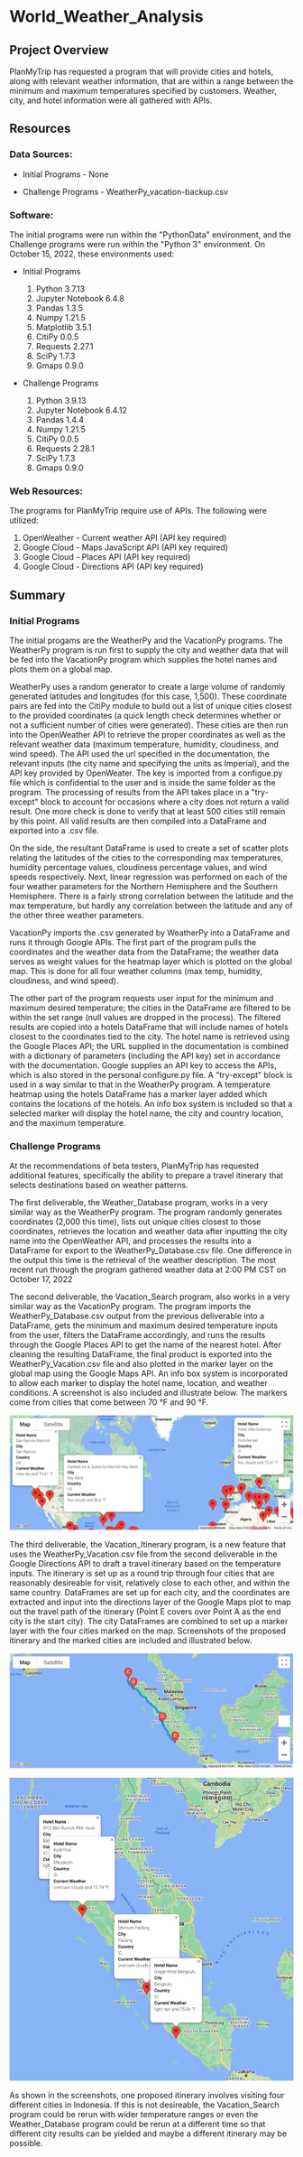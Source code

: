 # World_Weather_Analysis

## Project Overview
PlanMyTrip has requested a program that will provide cities and hotels, along with relevant weather information, that are within a range between the minimum and maximum temperatures specified by customers. Weather, city, and hotel information were all gathered with APIs.

## Resources
### Data Sources:
- Initial Programs - None

- Challenge Programs - WeatherPy_vacation-backup.csv

### Software:
The initial programs were run within the "PythonData" environment, and the Challenge programs were run within the "Python 3" environment. On October 15, 2022, these environments used:

- Initial Programs

    1. Python 3.7.13
    2. Jupyter Notebook 6.4.8
    3. Pandas 1.3.5
    4. Numpy 1.21.5
    5. Matplotlib 3.5.1
    6. CitiPy 0.0.5
    7. Requests 2.27.1
    8. SciPy 1.7.3
    9. Gmaps 0.9.0

- Challenge Programs

    1. Python 3.9.13
    2. Jupyter Notebook 6.4.12
    3. Pandas 1.4.4
    4. Numpy 1.21.5
    5. CitiPy 0.0.5
    6. Requests 2.28.1
    7. SciPy 1.7.3
    8. Gmaps 0.9.0

### Web Resources:
The programs for PlanMyTrip require use of APIs. The following were utilized:

1. OpenWeather - Current weather API (API key required)
2. Google Cloud - Maps JavaScript API (API key required)
3. Google Cloud - Places API (API key required)
4. Google Cloud - Directions API (API key required)

## Summary
### Initial Programs
The initial progams are the WeatherPy and the VacationPy programs. The WeatherPy program is run first to supply the city and weather data that will be fed into the VacationPy program which supplies the hotel names and plots them on a global map.

WeatherPy uses a random generator to create a large volume of randomly generated latitudes and longitudes (for this case, 1,500). These coordinate pairs are fed into the CitiPy module to build out a list of unique cities closest to the provided coordinates (a quick length check determines whether or not a sufficient number of cities were generated). These cities are then run into the OpenWeather API to retrieve the proper coordinates as well as the relevant weather data (maximum temperature, humidity, cloudiness, and wind speed). The API used the url specified in the documentation, the relevant inputs (the city name and specifying the units as Imperial), and the API key provided by OpenWeater. The key is imported from a configue.py file which is confidential to the user and is inside the same folder as the program. The processing of results from the API takes place in a "try-except" block to account for occasions where a city does not return a valid result. One more check is done to verify that at least 500 cities still remain by this point. All valid results are then compiled into a DataFrame and exported into a .csv file.

On the side, the resultant DataFrame is used to create a set of scatter plots relating the latitudes of the cities to the corresponding max temperatures, humidity percentage values, cloudiness percentage values, and wind speeds respectively. Next, linear regression was performed on each of the four weather parameters for the Northern Hemisphere and the Southern Hemisphere. There is a fairly strong correlation between the latitude and the max temperature, but hardly any correlation between the latitude and any of the other three weather parameters.

VacationPy imports the .csv generated by WeatherPy into a DataFrame and runs it through Google APIs. The first part of the program pulls the coordinates and the weather data from the DataFrame; the weather data serves as weight values for the heatmap layer which is plotted on the global map. This is done for all four weather columns (max temp, humidity, cloudiness, and wind speed).

The other part of the program requests user input for the minimum and maximum desired temperature; the cities in the DataFrame are filtered to be within the set range (null values are dropped in the process). The filtered results are copied into a hotels DataFrame that will include names of hotels closest to the coordinates tied to the city. The hotel name is retrieved using the Google Places API; the URL supplied in the documentation is combined with a dictionary of parameters (including the API key) set in accordance with the documentation. Google supplies an API key to access the APIs, which is also stored in the personal configure.py file. A "try-except" block is used in a way similar to that in the WeatherPy program. A temperature heatmap using the hotels DataFrame has a marker layer added which contains the locations of the hotels. An info box system is included so that a selected marker will display the hotel name, the city and country location, and the maximum temperature.

### Challenge Programs
At the recommendations of beta testers, PlanMyTrip has requested additional features, specifically the ability to prepare a travel itinerary that selects destinations based on weather patterns.

The first deliverable, the Weather_Database program, works in a very similar way as the WeatherPy program. The program randomly generates coordinates (2,000 this time), lists out unique cities closest to those coordinates, retrieves the location and weather data after inputting the city name into the OpenWeather API, and processes the results into a DataFrame for export to the WeatherPy_Database.csv file. One difference in the output this time is the retrieval of the weather description. The most recent run through the program gathered weather data at 2:00 PM CST on October 17, 2022

The second deliverable, the Vacation_Search program, also works in a very similar way as the VacationPy program. The program imports the WeatherPy_Database.csv output from the previous deliverable into a DataFrame, gets the minimum and maximum desired temperature inputs from the user, filters the DataFrame accordingly, and runs the results through the Google Places API to get the name of the nearest hotel. After cleaning the resulting DataFrame, the final product is exported into the WeatherPy_Vacation.csv file and also plotted in the marker layer on the global map using the Google Maps API. An info box system is incorporated to allow each marker to display the hotel name, location, and weather conditions. A screenshot is also included and illustrate below. The markers come from cities that come between 70 &deg;F and 90 &deg;F.

![A global map with markers and pop-up boxes](https://github.com/Owen-Wang1234/World_Weather_Analysis/blob/main/Vacation_Search/WeatherPy_vacation_map.png)

The third deliverable, the Vacation_Itinerary program, is a new feature that uses the WeatherPy_Vacation.csv file from the second deliverable in the Google Directions API to draft a travel itinerary based on the temperature inputs. The itinerary is set up as a round trip through four cities that are reasonably desireable for visit, relatively close to each other, and within the same country. DataFrames are set up for each city, and the coordinates are extracted and input into the directions layer of the Google Maps plot to map out the travel path of the itinerary (Point E covers over Point A as the end city is the start city). The city DataFrames are combined to set up a marker layer with the four cities marked on the map. Screenshots of the proposed itinerary and the marked cities are included and illustrated below.

![A proposed travel itinerary map](https://github.com/Owen-Wang1234/World_Weather_Analysis/blob/main/Vacation_Itinerary/WeatherPy_travel_map.png)

![The itinerary map with markers only](https://github.com/Owen-Wang1234/World_Weather_Analysis/blob/main/Vacation_Itinerary/WeatherPy_travel_map_markers.png)

As shown in the screenshots, one proposed itinerary involves visiting four different cities in Indonesia. If this is not desireable, the Vacation_Search program could be rerun with wider temperature ranges or even the Weather_Database program could be rerun at a different time so that different city results can be yielded and maybe a different itinerary may be possible.